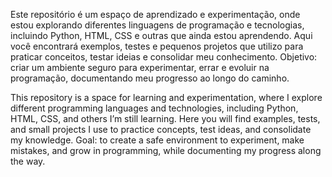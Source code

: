 Este repositório é um espaço de aprendizado e experimentação, onde estou explorando diferentes linguagens de programação 
e tecnologias, incluindo Python, HTML, CSS e outras que ainda estou aprendendo.
Aqui você encontrará exemplos, testes e pequenos projetos que utilizo para praticar conceitos, testar ideias e consolidar 
meu conhecimento.
Objetivo: criar um ambiente seguro para experimentar, errar e evoluir na programação, documentando meu progresso ao longo 
do caminho.

This repository is a space for learning and experimentation, where I explore different programming languages and technologies, 
including Python, HTML, CSS, and others I’m still learning.
Here you will find examples, tests, and small projects I use to practice concepts, test ideas, and consolidate my knowledge.
Goal: to create a safe environment to experiment, make mistakes, and grow in programming, while documenting my progress along 
the way.